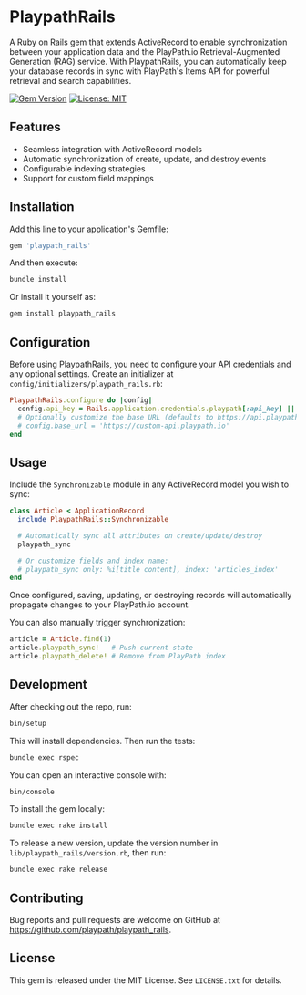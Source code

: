 <!--- @ playpath_rails README -->
# PlaypathRails

A Ruby on Rails gem that extends ActiveRecord to enable synchronization between your application data and the PlayPath.io Retrieval-Augmented Generation (RAG) service. With PlaypathRails, you can automatically keep your database records in sync with PlayPath's Items API for powerful retrieval and search capabilities.

[![Gem Version](https://badge.fury.io/rb/playpath_rails.svg)](https://badge.fury.io/rb/playpath_rails) [![License: MIT](https://img.shields.io/badge/License-MIT-yellow.svg)](https://opensource.org/licenses/MIT)

## Features

- Seamless integration with ActiveRecord models
- Automatic synchronization of create, update, and destroy events
- Configurable indexing strategies
- Support for custom field mappings

## Installation

Add this line to your application's Gemfile:

```ruby
gem 'playpath_rails'
```

And then execute:

```bash
bundle install
```

Or install it yourself as:

```bash
gem install playpath_rails
```

## Configuration

Before using PlaypathRails, you need to configure your API credentials and any optional settings. Create an initializer at `config/initializers/playpath_rails.rb`:

```ruby
PlaypathRails.configure do |config|
  config.api_key = Rails.application.credentials.playpath[:api_key] || ENV['PLAYPATH_API_KEY']
  # Optionally customize the base URL (defaults to https://api.playpath.io)
  # config.base_url = 'https://custom-api.playpath.io'
end
```

## Usage

Include the `Synchronizable` module in any ActiveRecord model you wish to sync:

```ruby
class Article < ApplicationRecord
  include PlaypathRails::Synchronizable

  # Automatically sync all attributes on create/update/destroy
  playpath_sync

  # Or customize fields and index name:
  # playpath_sync only: %i[title content], index: 'articles_index'
end
```

Once configured, saving, updating, or destroying records will automatically propagate changes to your PlayPath.io account.

You can also manually trigger synchronization:

```ruby
article = Article.find(1)
article.playpath_sync!   # Push current state
article.playpath_delete! # Remove from PlayPath index
```

## Development

After checking out the repo, run:

```bash
bin/setup
```

This will install dependencies. Then run the tests:

```bash
bundle exec rspec
```

You can open an interactive console with:

```bash
bin/console
```

To install the gem locally:

```bash
bundle exec rake install
```

To release a new version, update the version number in `lib/playpath_rails/version.rb`, then run:

```bash
bundle exec rake release
```

## Contributing

Bug reports and pull requests are welcome on GitHub at https://github.com/playpath/playpath_rails.

## License

This gem is released under the MIT License. See `LICENSE.txt` for details.
